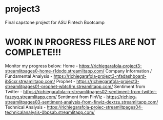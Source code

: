# project3
Final capstone project for ASU Fintech Bootcamp


# WORK IN PROGRESS FILES ARE NOT COMPLETE!!!
Monitor my progress below:
Home - https://richiegarafola-project3-streamlitpages0-home-r1dodq.streamlitapp.com/
Company Information / Fundamental Analysis - https://richiegarafola-project3-nfadashboard-ib5cxr.streamlitapp.com/
Prophet - https://richiegarafola-project3-streamlitpages01-prophet-wbtc9m.streamlitapp.com/
Sentiment from Twitter - https://richiegarafola-p-streamlitpages02-sentiment-from-twitter-fuzeyq.streamlitapp.com/
Sentiment from FinViz - https://richieg-streamlitpages03-sentiment-analysis-from-finviz-dexrzu.streamlitapp.com/
Technical Analysis - https://richiegarafola-projec-streamlitpages04-technicalanalysis-0bpsab.streamlitapp.com/
